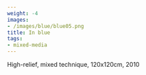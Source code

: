 ```yaml
---
weight: -4
images:
- /images/blue/blue05.png
title: In blue
tags:
- mixed-media
---
```

High-relief, mixed technique, 120x120cm, 2010
